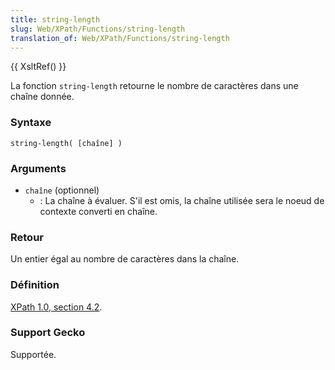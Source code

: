 ```yaml
---
title: string-length
slug: Web/XPath/Functions/string-length
translation_of: Web/XPath/Functions/string-length
---
```


{{ XsltRef() }}

La fonction `string-length` retourne le nombre de caractères dans une chaîne donnée.

### Syntaxe

```
string-length( [chaîne] )
```

### Arguments

- `chaîne` (optionnel)
  - : La chaîne à évaluer. S'il est omis, la chaîne utilisée sera le noeud de contexte converti en chaîne.

### Retour

Un entier égal au nombre de caractères dans la chaîne.

### Définition

[XPath 1.0, section 4.2](http://www.w3.org/TR/xpath#function-string-length).

### Support Gecko

Supportée.
